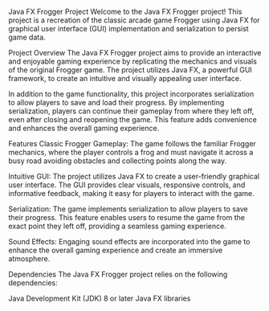 Java FX Frogger Project
Welcome to the Java FX Frogger project! This project is a recreation of the classic arcade game Frogger using Java FX for graphical user interface (GUI) implementation and serialization to persist game data.

Project Overview
The Java FX Frogger project aims to provide an interactive and enjoyable gaming experience by replicating the mechanics and visuals of the original Frogger game. The project utilizes Java FX, a powerful GUI framework, to create an intuitive and visually appealing user interface.

In addition to the game functionality, this project incorporates serialization to allow players to save and load their progress. By implementing serialization, players can continue their gameplay from where they left off, even after closing and reopening the game. This feature adds convenience and enhances the overall gaming experience.

Features
Classic Frogger Gameplay: The game follows the familiar Frogger mechanics, where the player controls a frog and must navigate it across a busy road avoiding obstacles and collecting points along the way.

Intuitive GUI: The project utilizes Java FX to create a user-friendly graphical user interface. The GUI provides clear visuals, responsive controls, and informative feedback, making it easy for players to interact with the game.

Serialization: The game implements serialization to allow players to save their progress. This feature enables users to resume the game from the exact point they left off, providing a seamless gaming experience.

Sound Effects: Engaging sound effects are incorporated into the game to enhance the overall gaming experience and create an immersive atmosphere.

Dependencies
The Java FX Frogger project relies on the following dependencies:

Java Development Kit (JDK) 8 or later
Java FX libraries

